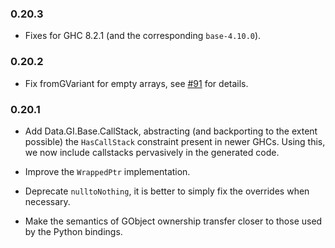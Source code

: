 ### 0.20.3

+ Fixes for GHC 8.2.1 (and the corresponding `base-4.10.0`).

### 0.20.2

+ Fix fromGVariant for empty arrays, see [#91](https://github.com/haskell-gi/haskell-gi/issues/91) for details.

### 0.20.1

+ Add Data.GI.Base.CallStack, abstracting (and backporting to the
extent possible) the `HasCallStack` constraint present in newer
GHCs. Using this, we now include callstacks pervasively in the
generated code.

+ Improve the `WrappedPtr` implementation.

+ Deprecate `nulltoNothing`, it is better to simply fix the
overrides when necessary.

+ Make the semantics of GObject ownership transfer closer to those used by the Python bindings.
